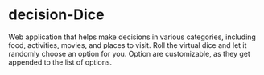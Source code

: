 # decision-Dice
Web application that helps make decisions in various categories, including food, activities, movies, and places to visit. 
Roll the virtual dice and let it randomly choose an option for you.
Option are customizable, as they get appended to the list of options. 
